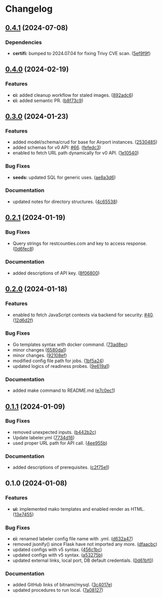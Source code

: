 # Changelog

## [0.4.1](https://github.com/hwakabh/random-travelers/compare/v0.4.0...v0.4.1) (2024-07-08)


### Dependencies

* **certifi:** bumped to 2024.07.04 for fixing Trivy CVE scan. ([5ef9f9f](https://github.com/hwakabh/random-travelers/commit/5ef9f9fcb03d8702251cd3f8b2e78d3b75717967))

## [0.4.0](https://github.com/hwakabh/random-travelers/compare/v0.3.0...v0.4.0) (2024-02-19)


### Features

* **ci:** added cleanup workflow for staled images. ([892adc6](https://github.com/hwakabh/random-travelers/commit/892adc65bb50eeb6fc120d36bdab5dbac9014901))
* **ci:** added semantic PR. ([b8f73c9](https://github.com/hwakabh/random-travelers/commit/b8f73c9734897e205c76233e2f145082b529085a))

## [0.3.0](https://github.com/hwakabh/random-travelers/compare/v0.2.1...v0.3.0) (2024-01-23)


### Features

* added model/schema/crud for base for Airport instances. ([2530485](https://github.com/hwakabh/random-travelers/commit/2530485438624c46ff9594bca38e50ba65d612d0))
* added schemas for v0 API: [#66](https://github.com/hwakabh/random-travelers/issues/66). ([fefedc3](https://github.com/hwakabh/random-travelers/commit/fefedc3a423a4cbb090500ed0f0a613319bfe811))
* enabled to fetch URL path dynamically for v0 API. ([1e10540](https://github.com/hwakabh/random-travelers/commit/1e10540be102a0c2b42867ab473e6ecb76f9a80c))


### Bug Fixes

* **seeds:** updated SQL for generic uses. ([ae8a3d6](https://github.com/hwakabh/random-travelers/commit/ae8a3d63f5768f2bdf869943271188dce48b69ac))


### Documentation

* updated notes for directory structures. ([4c65538](https://github.com/hwakabh/random-travelers/commit/4c655384f9a2509bd7949a1776fe3b2f0384b509))

## [0.2.1](https://github.com/hwakabh/random-travelers/compare/v0.2.0...v0.2.1) (2024-01-19)


### Bug Fixes

* Query strings for restcounties.com and key to access response. ([0d6fec8](https://github.com/hwakabh/random-travelers/commit/0d6fec8f3530fac4400a47e3ac725561e00a3053))


### Documentation

* added descriptions of API key. ([8f06800](https://github.com/hwakabh/random-travelers/commit/8f06800b64597d7d7b326e251addbdcd091b8902))

## [0.2.0](https://github.com/hwakabh/random-travelers/compare/v0.1.1...v0.2.0) (2024-01-18)


### Features

* enabled to fetch JavaScript contexts via backend for security: [#40](https://github.com/hwakabh/random-travelers/issues/40). ([12d6d2f](https://github.com/hwakabh/random-travelers/commit/12d6d2f762431ad73736138f6034a75364f3627c))


### Bug Fixes

* Go templates syntax with docker command. ([73ad8ec](https://github.com/hwakabh/random-travelers/commit/73ad8eca4d1390ac958cfda8ffd4e05d6f23cfd5))
* minor changes ([6580da1](https://github.com/hwakabh/random-travelers/commit/6580da1a9f0c07344612e4651e8e30f323934291))
* minor changes. ([92108ef](https://github.com/hwakabh/random-travelers/commit/92108ef78a5b295852ca12546caea3bc63ee9e54))
* modified config file path for jobs. ([1bf5a24](https://github.com/hwakabh/random-travelers/commit/1bf5a24d6f080c5fb01b5278588fa9bef8cd64c9))
* updated logics of readiness probes. ([9e619a1](https://github.com/hwakabh/random-travelers/commit/9e619a19ca09382710586af1a495d91e55dff1d3))


### Documentation

* added make command to README.md ([e7c0ec1](https://github.com/hwakabh/random-travelers/commit/e7c0ec1486e865c6c8a3ca68cda5482be47e7bb5))

## [0.1.1](https://github.com/hwakabh/random-travelers/compare/v0.1.0...v0.1.1) (2024-01-09)


### Bug Fixes

* removed unexpected inputs. ([b442b2c](https://github.com/hwakabh/random-travelers/commit/b442b2c86c8c68ca82718063d4003bfe46ab4c05))
* Update labeler.yml ([7734d16](https://github.com/hwakabh/random-travelers/commit/7734d16e689b4f4eff50aaecd78a238f9dec6b4b))
* used proper URL path for API call. ([4ee955b](https://github.com/hwakabh/random-travelers/commit/4ee955b3e1c43f59154917386103badde36ca3f7))


### Documentation

* added descriptions of prerequisites. ([c2f75e1](https://github.com/hwakabh/random-travelers/commit/c2f75e1a67fd7d1340c10b1a0722b217295f842f))

## 0.1.0 (2024-01-08)


### Features

* **ui:** implemented mako templates and enabled render as HTML. ([13e7455](https://github.com/hwakabh/random-travelers/commit/13e745538a789bc3aed39458c173f0365ae55271))


### Bug Fixes

* **ci:** renamed labeler config file name with .yml. ([d632a47](https://github.com/hwakabh/random-travelers/commit/d632a47fe2badf675d5e19fc577623caf65824b0))
* removed jsonify() since Flask have not imported any more. ([dfaacbc](https://github.com/hwakabh/random-travelers/commit/dfaacbc28ae4a0c844ecf73247a79cf4e701411c))
* updated configs with v5 syntax. ([456c1bc](https://github.com/hwakabh/random-travelers/commit/456c1bcdd43c5f6e6980f10fcb64c22feca6de6c))
* updated configs with v5 syntax. ([a53275b](https://github.com/hwakabh/random-travelers/commit/a53275b829b077f77a058f140da74a81fad5e1a1))
* updated external links, local port, DB default credentials. ([0d61bf0](https://github.com/hwakabh/random-travelers/commit/0d61bf0df951363d33f617dddbd8b4462cddd319))


### Documentation

* added GitHub links of bitnami/mysql. ([3c4017e](https://github.com/hwakabh/random-travelers/commit/3c4017e30723028454081dcdc3816f273c87a9f9))
* updated procedures to run local. ([7a08127](https://github.com/hwakabh/random-travelers/commit/7a0812750537b772206b2fd9a5962ed6b9ab2ef3))
